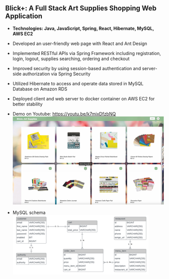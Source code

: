 ## Blick+: A Full Stack Art Supplies Shopping Web Application
+ **Technologies: Java, JavaScript, Spring, React, Hibernate, MySQL, AWS EC2**
+ Developed an user-friendly web page with React and Ant Design
+ Implemented RESTful APIs via Spring Framework including registration, login, logout, supplies searching, ordering and checkout
+ Improved security by using session-based authentication and server-side authorization via Spring Security
+ Utilized Hibernate to access and operate data stored in MySQL Database on Amazon RDS
+ Deployed client and web server to docker container on AWS EC2 for better stability
+ Demo on Youtube: https://youtu.be/k7mixDfzbNQ
   [![Watch the video](blick_demo.png)](https://youtu.be/k7mixDfzbNQ)

+ MySQL schema
  <img src="dataModel.png" alt="Alt text" width="90%"/>
